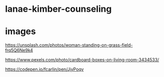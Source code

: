# lanae-kimber-counseling

# images

https://unsplash.com/photos/woman-standing-on-grass-field-frq5Q6Ne9k4

https://www.pexels.com/photo/cardboard-boxes-on-living-room-3434533/

https://codepen.io/fcarlin/pen/JjyPoqv
